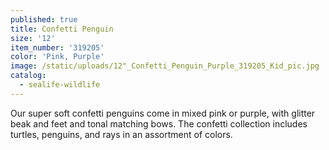 ```yaml
---
published: true
title: Confetti Penguin
size: '12'
item_number: '319205'
color: 'Pink, Purple'
image: /static/uploads/12"_Confetti_Penguin_Purple_319205_Kid_pic.jpg
catalog:
  - sealife-wildlife
---
```

Our super soft confetti penguins come in mixed pink or purple, with glitter beak and feet and tonal matching bows. The confetti collection includes turtles, penguins, and rays in an assortment of colors.
